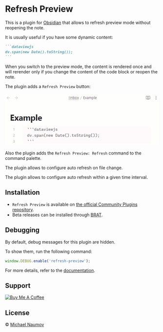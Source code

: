 # Refresh Preview

This is a plugin for [Obsidian](https://obsidian.md/) that allows to refresh preview mode without reopening the note.

It is usually useful if you have some dynamic content:

````markdown
```dataviewjs
dv.span(new Date().toString());
```
````

When you switch to the preview mode, the content is rendered once and will rerender only if you change the content of the code block or reopen the note.

The plugin adds a `Refresh Preview` button:

![Demo](images/demo.gif)

Also the plugin adds the `Refresh Preview: Refresh` command to the command palette.

The plugin allows to configure auto refresh on file change.

The plugin allows to configure auto refresh within a given time interval.

## Installation

- `Refresh Preview` is available on [the official Community Plugins repository](https://obsidian.md/plugins?id=refresh-preview).
- Beta releases can be installed through [BRAT](https://obsidian.md/plugins?id=obsidian42-brat).

## Debugging

By default, debug messages for this plugin are hidden.

To show them, run the following command:

```js
window.DEBUG.enable('refresh-preview');
```

For more details, refer to the [documentation](https://github.com/mnaoumov/obsidian-dev-utils?tab=readme-ov-file#debugging).

## Support

<a href="https://www.buymeacoffee.com/mnaoumov" target="_blank"><img src="https://cdn.buymeacoffee.com/buttons/v2/default-yellow.png" alt="Buy Me A Coffee" style="height: 60px !important;width: 217px !important;"></a>

## License

© [Michael Naumov](https://github.com/mnaoumov/)
